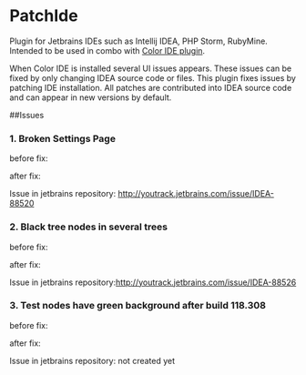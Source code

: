 PatchIde
========

Plugin for Jetbrains IDEs such as Intellij IDEA, PHP Storm, RubyMine. Intended to be used in combo with [Color IDE plugin](httpshttps://github.com/dmalch/ColorIde).

When Color IDE is installed several UI issues appears. These issues can be fixed by only changing IDEA source code or files. This plugin fixes issues by patching IDE installation. All patches are contributed into IDEA source code and can appear in new versions by default.

##Issues

### 1. Broken Settings Page
before fix:

after fix:

Issue in jetbrains repository: http://youtrack.jetbrains.com/issue/IDEA-88520

### 2. Black tree nodes in several trees
before fix:

after fix:

Issue in jetbrains repository:http://youtrack.jetbrains.com/issue/IDEA-88526

### 3. Test nodes have green background after build 118.308 
before fix:

after fix:

Issue in jetbrains repository: not created yet